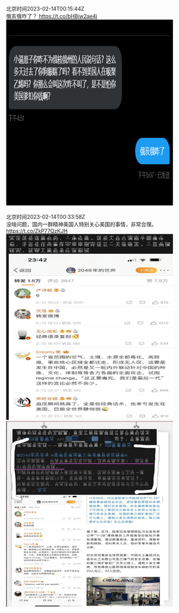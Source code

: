北京时间2023-02-14T00:15:44Z<br>俄亥俄咋了？ https://t.co/bHBjw2ae4j<br><img src='/temp/image/2023/x-Month-2/1625166843991277588_0.jpg' width='450' height='500'><br><br>北京时间2023-02-14T00:33:58Z<br>没啥问题，国内一群精神美国人特别关心美国的事情，非常合理。 https://t.co/ZkP77QzKJH<br><img src='/temp/image/2023/x-Month-2/1625171434938023937_0.jpg' width='450' height='500'><img src='/temp/image/2023/x-Month-2/1625171434938023937_1.jpg' width='450' height='500'><br><br>